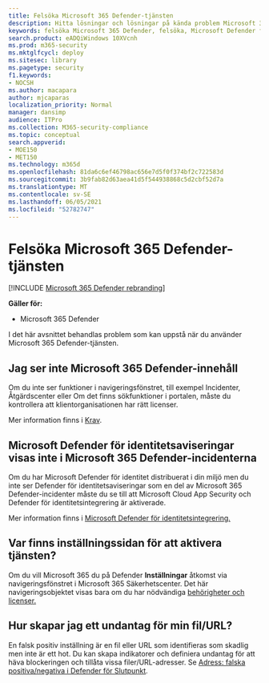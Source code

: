 ```yaml
---
title: Felsöka Microsoft 365 Defender-tjänsten
description: Hitta lösningar och lösningar på kända problem Microsoft 365 Defender
keywords: felsöka Microsoft 365 Defender, felsöka, Microsoft Defender för identitet, problem, tillägg, inställningssida
search.product: eADQiWindows 10XVcnh
ms.prod: m365-security
ms.mktglfcycl: deploy
ms.sitesec: library
ms.pagetype: security
f1.keywords:
- NOCSH
ms.author: macapara
author: mjcaparas
localization_priority: Normal
manager: dansimp
audience: ITPro
ms.collection: M365-security-compliance
ms.topic: conceptual
search.appverid:
- MOE150
- MET150
ms.technology: m365d
ms.openlocfilehash: 81da6c6ef46798ac656e7d5f0f374bf2c722583d
ms.sourcegitcommit: 3b9fab82d63aea41d5f544938868c5d2cbf52d7a
ms.translationtype: MT
ms.contentlocale: sv-SE
ms.lasthandoff: 06/05/2021
ms.locfileid: "52782747"
---
```

# <a name="troubleshoot-microsoft-365-defender-service-issues"></a>Felsöka Microsoft 365 Defender-tjänsten

[!INCLUDE [Microsoft 365 Defender rebranding](../includes/microsoft-defender.md)]


**Gäller för:**
- Microsoft 365 Defender

I det här avsnittet behandlas problem som kan uppstå när du använder Microsoft 365 Defender-tjänsten.

## <a name="i-dont-see-microsoft-365-defender-content"></a>Jag ser inte Microsoft 365 Defender-innehåll

Om du inte ser funktioner i navigeringsfönstret, till exempel Incidenter, Åtgärdscenter eller Om det finns sökfunktioner i portalen, måste du kontrollera att klientorganisationen har rätt licenser.

Mer information finns i [Krav](prerequisites.md).

## <a name="microsoft-defender-for-identity-alerts-are-not-showing-up-in-the-microsoft-365-defender-incidents"></a>Microsoft Defender för identitetsaviseringar visas inte i Microsoft 365 Defender-incidenterna

Om du har Microsoft Defender för identitet distribuerat i din miljö men du inte ser Defender för identitetsaviseringar som en del av Microsoft 365 Defender-incidenter måste du se till att Microsoft Cloud App Security och Defender för identitetsintegrering är aktiverade.

Mer information finns i [Microsoft Defender för identitetsintegrering.](/cloud-app-security/mdi-integration)

## <a name="where-is-the-settings-page-for-turning-on-the-service"></a>Var finns inställningssidan för att aktivera tjänsten?

Om du vill Microsoft 365 du på Defender **Inställningar** åtkomst via navigeringsfönstret i Microsoft 365 Säkerhetscenter. Det här navigeringsobjektet visas bara om du har nödvändiga [behörigheter och licenser.](m365d-enable.md#check-license-eligibility-and-required-permissions)

## <a name="how-do-i-create-an-exception-for-my-fileurl"></a>Hur skapar jag ett undantag för min fil/URL?

En falsk positiv inställning är en fil eller URL som identifieras som skadlig men inte är ett hot. Du kan skapa indikatorer och definiera undantag för att häva blockeringen och tillåta vissa filer/URL-adresser. Se [Adress: falska positiva/negativa i Defender för Slutpunkt](/microsoft-365/security/defender-endpoint/defender-endpoint-false-positives-negatives).


